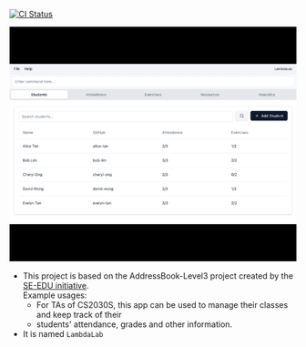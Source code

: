 [![CI Status](https://github.com/AY2526S1-CS2103T-T09-3/tp/workflows/Java%20CI/badge.svg)](https://github.com/AY2526S1-CS2103T-T09-3/tp/actions)

![Ui](docs/images/Ui.png)

* This project is based on the AddressBook-Level3 project created by the [SE-EDU initiative](https://se-education.org).<br>
  Example usages:
  * For TAs of CS2030S, this app can be used to manage their classes and keep track of their
  * students' attendance, grades and other information.
* It is named `LambdaLab`

